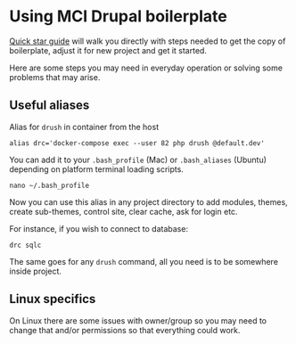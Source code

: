 # Using MCI Drupal boilerplate

[Quick star guide](quickstart.md) will walk you directly with steps needed to get the copy of boilerplate, adjust it for new project and get it started.

Here are some steps you may need in everyday operation or solving some problems that may arise.

## Useful aliases

Alias for `drush` in container from the host

    alias drc='docker-compose exec --user 82 php drush @default.dev'

You can add it to your `.bash_profile` (Mac) or `.bash_aliases` (Ubuntu) depending on platform terminal loading scripts.

    nano ~/.bash_profile

Now you can use this alias in any project directory to add modules, themes, create sub-themes, control site, clear cache, ask for login etc.

For instance, if you wish to connect to database:

    drc sqlc

The same goes for any `drush` command, all you need is to be somewhere inside project.

## Linux specifics

On Linux there are some issues with owner/group so you may need to change that and/or permissions so that everything could work.

